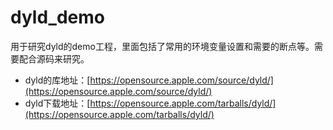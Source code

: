 # dyld_demo

用于研究dyld的demo工程，里面包括了常用的环境变量设置和需要的断点等。需要配合源码来研究。

* dyld的库地址：[https://opensource.apple.com/source/dyld/](https://opensource.apple.com/source/dyld/)
* dyld下载地址：[https://opensource.apple.com/tarballs/dyld/](https://opensource.apple.com/tarballs/dyld/)
